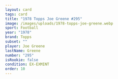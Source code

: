 ```yaml
---
layout: card
tags: card
title: "1978 Topps Joe Greene #295"
image: /images/uploads/1978-topps-joe-greene.webp
sport: Football
year: "1978"
brand: Topps
subset: ""
player: Joe Greene
lastName: Greene
number: "295"
isRookie: false
condition: EX-EXMINT
order: 10
---
```

